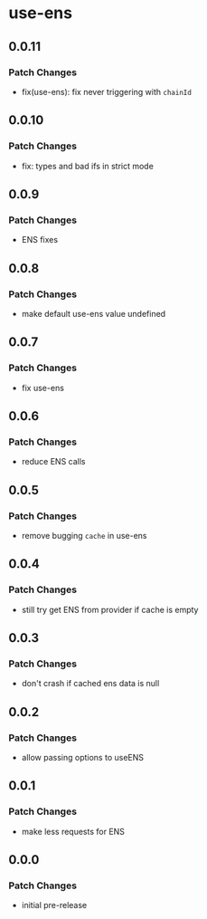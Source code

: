 # use-ens

## 0.0.11

### Patch Changes

- fix(use-ens): fix never triggering with `chainId`

## 0.0.10

### Patch Changes

- fix: types and bad ifs in strict mode

## 0.0.9

### Patch Changes

- ENS fixes

## 0.0.8

### Patch Changes

- make default use-ens value undefined

## 0.0.7

### Patch Changes

- fix use-ens

## 0.0.6

### Patch Changes

- reduce ENS calls

## 0.0.5

### Patch Changes

- remove bugging `cache` in use-ens

## 0.0.4

### Patch Changes

- still try get ENS from provider if cache is empty

## 0.0.3

### Patch Changes

- don't crash if cached ens data is null

## 0.0.2

### Patch Changes

- allow passing options to useENS

## 0.0.1

### Patch Changes

- make less requests for ENS

## 0.0.0

### Patch Changes

- initial pre-release
